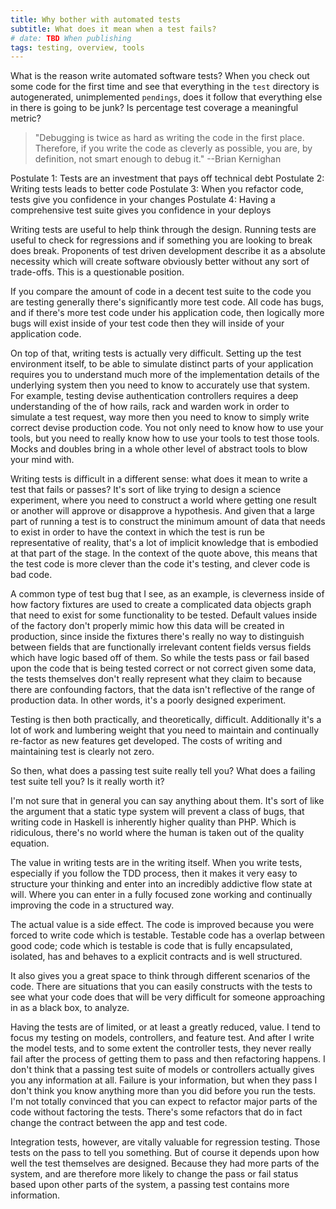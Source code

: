 ```yaml
---
title: Why bother with automated tests
subtitle: What does it mean when a test fails?
# date: TBD When publishing
tags: testing, overview, tools
---
```


What is the reason write automated software tests?  When you check out some code for the first time and see that everything in the `test` directory is autogenerated, unimplemented `pendings`, does it follow that everything else in there is going to be junk?  Is percentage test coverage a meaningful metric?

> "Debugging is twice as hard as writing the code in the first place. Therefore, if you write the code as cleverly as possible, you are, by definition, not smart enough to debug it." --Brian Kernighan


Postulate 1: Tests are an investment that pays off technical debt
Postulate 2: Writing tests leads to better code
Postulate 3: When you refactor code, tests give you confidence in your changes
Postulate 4: Having a comprehensive test suite gives you confidence in your deploys

Writing tests are useful to help think through the design. Running tests are useful to check for regressions and if something you are looking to break does break. Proponents of test driven development describe it as a absolute necessity which will create software obviously better without any sort of trade-offs. This is a questionable position.


If you compare the amount of code in a decent test suite to the code you are testing generally there's significantly more test code. All code has bugs, and if there's more test code under his application code, then logically more bugs will exist inside of your test code then they will inside of your application code.

On top of that, writing tests is actually very difficult. Setting up the test environment itself, to be able to simulate distinct parts of your application requires you to understand much more of the implementation details of the underlying system then you need to know to accurately use that system. For example, testing devise authentication controllers requires a deep understanding of the of how rails, rack and warden work in order to simulate a test request, way more then you need to know to simply write correct devise production code. You not only need to know how to use your tools, but you need to really know how to use your tools to test those tools. Mocks and doubles bring in a whole other level of abstract tools to blow your mind with.

Writing tests is difficult in a different sense: what does it mean to write a test that fails or passes? It's sort of like trying to design a science experiment, where you need to construct a world where getting one result or another will approve or disapprove a hypothesis. And given that a large part of running a test is to construct the minimum amount of data that needs to exist in order to have the context in which the test is run be representative of reality, that's a lot of implicit knowledge that is embodied at that part of the stage. In the context of the quote above, this means that the test code is more clever than the code it's testing, and clever code is bad code.

A common type of test bug that I see, as an example, is cleverness inside of how factory fixtures are used to create a complicated data objects graph that need to exist for some functionality to be tested. Default values inside of the factory don't properly mimic how this data will be created in production, since inside the fixtures there's really no way to distinguish between fields that are functionally irrelevant content fields versus fields which have logic based off of them. So while the tests pass or fail based upon the code that is being tested correct or not correct given some data, the tests themselves don't really represent what they claim to because there are confounding factors, that the data isn't reflective of the range of production data. In other words, it's a poorly designed experiment.

Testing is then both practically, and theoretically, difficult. Additionally it's a lot of work and lumbering weight that you need to maintain and continually re-factor as new features get developed. The costs of writing and maintaining test is clearly not zero.

So then, what does a passing test suite really tell you? What does a failing test suite tell you? Is it really worth it?

I'm not sure that in general you can say anything about them. It's sort of like the argument that a static type system will prevent a class of bugs, that writing code in Haskell is inherently higher quality than PHP. Which is ridiculous, there's no world where the human is taken out of the quality equation.

The value in writing tests are in the writing itself. 
When you write tests, especially if you follow the TDD process, then it makes it very easy to structure your thinking and enter into an incredibly addictive flow state at will. Where you can enter in a fully focused zone working and continually improving the code in a structured way. 

The actual value is a side effect. The code is improved because you were forced to write code which is testable. Testable code has a overlap between good code; code which is testable is code that is fully encapsulated, isolated, has and behaves to a explicit contracts and is well structured.

It also gives you a great space to think through different scenarios of the code. There are situations that you can easily constructs with the tests to see what your code does that will be very difficult for someone approaching in as a black box, to analyze.

Having the tests are of limited, or at least a greatly reduced, value. I tend to focus my testing on models, controllers, and feature test. And after I write the model tests, and to some extent the controller tests, they never really fail after the process of getting them to pass and then refactoring happens. I don't think that a passing test suite of models or controllers actually gives you any information at all. Failure is your information, but when they pass I don't think you know anything more than you did before you run the tests. I'm not totally convinced that you can expect to refactor major parts of the code without factoring the tests. There's some refactors that do in fact change the contract between the app and test code.

Integration tests, however, are vitally valuable for regression testing. Those tests on the pass to tell you something. But of course it depends upon how well the test themselves are designed. Because they had more parts of the system, and are therefore more likely to change the pass or fail status based upon other parts of the system, a passing test contains more information.

